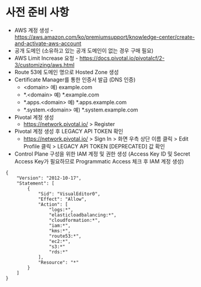 # 사전 준비 사항
* AWS 계정 생성 - https://aws.amazon.com/ko/premiumsupport/knowledge-center/create-and-activate-aws-account
* 공개 도메인 (소유하고 있는 공개 도메인이 없는 경우 구매 필요)
* AWS Limit Increase 요청 - https://docs.pivotal.io/pivotalcf/2-3/customizing/aws.html
* Route 53에 도메인 명으로 Hosted Zone 생성
* Certificate Manager를 통한 인증서 발급 (DNS 인증)
  * \<domain\> 예) example.com
  * \*.\<domain\> 예) \*.example.com
  * \*.apps.\<domain\> 예) \*.apps.example.com
  * \*.system.\<domain\> 예) \*.system.example.com
* Pivotal 계정 생성
  * https://network.pivotal.io/ > Register
* Pivotal 계정 생성 후 LEGACY API TOKEN 확인
  * https://network.pivotal.io/ > Sign In > 화면 우측 상단 이름 클릭 > Edit Profile 클릭 > LEGACY API TOKEN [DEPRECATED] 값 확인
* Control Plane 구성을 위한 IAM 계정 및 권한 생성 (Access Key ID 및 Secret Access Key가 필요하므로 Programmatic Access 체크 후 IAM 계정 생성)
```
{
    "Version": "2012-10-17",
    "Statement": [
        {
            "Sid": "VisualEditor0",
            "Effect": "Allow",
            "Action": [
                "logs:*",
                "elasticloadbalancing:*",
                "cloudformation:*",
                "iam:*",
                "kms:*",
                "route53:*",
                "ec2:*",
                "s3:*"
                "rds:*"                
            ],
            "Resource": "*"
        }
    ]
}
```
